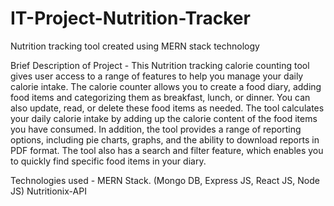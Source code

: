 # IT-Project-Nutrition-Tracker
Nutrition tracking tool created using MERN stack technology

Brief Description of Project -
This Nutrition tracking calorie counting tool gives user access to a range of features to help you manage your daily calorie intake. The calorie counter allows you to create a food diary, adding food items and categorizing them as breakfast, lunch, or dinner. You can also update, read, or delete these food items as needed. The tool calculates your daily calorie intake by adding up the calorie content of the food items you have consumed. In addition, the tool provides a range of reporting options, including pie charts, graphs, and the ability to download reports in PDF format. The tool also has a search and filter feature, which enables you to quickly find specific food items in your diary.

Technologies used -
MERN Stack. (Mongo DB, Express JS, React JS, Node JS)
Nutritionix-API
